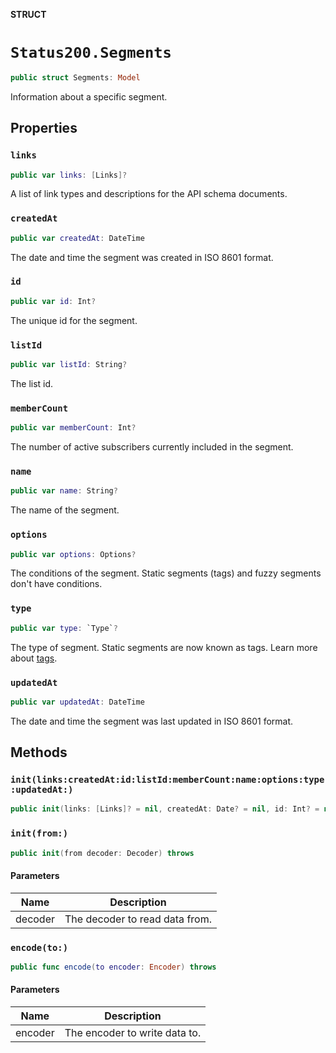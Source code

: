 **STRUCT**

# `Status200.Segments`

```swift
public struct Segments: Model
```

Information about a specific segment.

## Properties
### `links`

```swift
public var links: [Links]?
```

A list of link types and descriptions for the API schema documents.

### `createdAt`

```swift
public var createdAt: DateTime
```

The date and time the segment was created in ISO 8601 format.

### `id`

```swift
public var id: Int?
```

The unique id for the segment.

### `listId`

```swift
public var listId: String?
```

The list id.

### `memberCount`

```swift
public var memberCount: Int?
```

The number of active subscribers currently included in the segment.

### `name`

```swift
public var name: String?
```

The name of the segment.

### `options`

```swift
public var options: Options?
```

The conditions of the segment. Static segments (tags) and fuzzy segments don't have conditions.

### `type`

```swift
public var type: `Type`?
```

The type of segment. Static segments are now known as tags. Learn more about [tags](https://mailchimp.com/help/getting-started-tags?utm_source=mc-api&utm_medium=docs&utm_campaign=apidocs).

### `updatedAt`

```swift
public var updatedAt: DateTime
```

The date and time the segment was last updated in ISO 8601 format.

## Methods
### `init(links:createdAt:id:listId:memberCount:name:options:type:updatedAt:)`

```swift
public init(links: [Links]? = nil, createdAt: Date? = nil, id: Int? = nil, listId: String? = nil, memberCount: Int? = nil, name: String? = nil, options: Options? = nil, type: Type? = nil, updatedAt: Date? = nil)
```

### `init(from:)`

```swift
public init(from decoder: Decoder) throws
```

#### Parameters

| Name | Description |
| ---- | ----------- |
| decoder | The decoder to read data from. |

### `encode(to:)`

```swift
public func encode(to encoder: Encoder) throws
```

#### Parameters

| Name | Description |
| ---- | ----------- |
| encoder | The encoder to write data to. |
